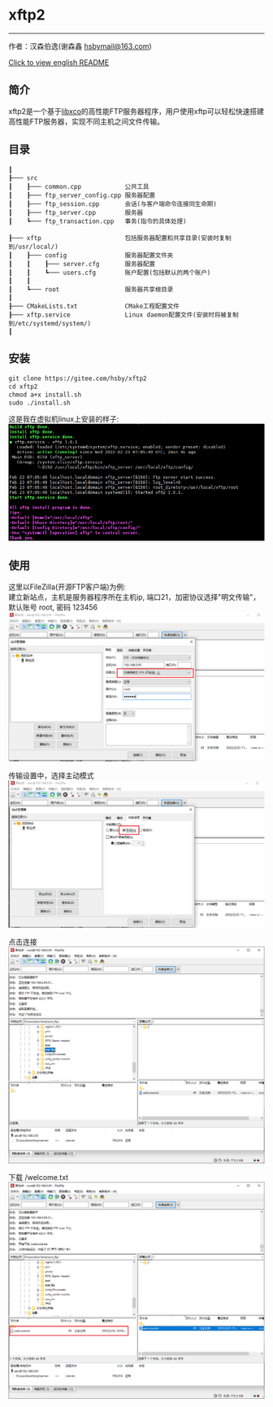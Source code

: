 # xftp2

---
作者：汉森伯逸(谢森鑫 hsbymail@163.com)

[Click to view english README](./README_en.md)

## 简介
xftp2是一个基于[libxco](https://gitee.com/hsby/libxco)的高性能FTP服务器程序，用户使用xftp可以轻松快速搭建高性能FTP服务器，实现不同主机之间文件传输。

## 目录
```
┃
┠─── src                        
┃    ┠─── common.cpp            公共工具
┃    ┠─── ftp_server_config.cpp 服务器配置
┃    ┠─── ftp_session.cpp       会话(与客户端命令连接同生命期)
┃    ┠─── ftp_server.cpp        服务器
┃    ┗─── ftp_transaction.cpp   事务(指令的具体处理)

┠─── xftp                       包括服务器配置和共享目录(安装时复制到/usr/local/)
┃    ┠─── config                服务器配置文件夹
┃    ┃    ┠─── server.cfg       服务器配置
┃    ┃    ┗─── users.cfg        账户配置(包括默认的两个账户)
┃    ┃    
┃    ┗─── root                  服务器共享根目录
┃
┠─── CMakeLists.txt             CMake工程配置文件
┠─── xftp.service               Linux daemon配置文件(安装时将被复制到/etc/systemd/system/)
┃
```

## 安装
```
git clone https://gitee.com/hsby/xftp2
cd xftp2
chmod a+x install.sh
sudo ./install.sh
```
这是我在虚拟机linux上安装的样子:
![image-20220312101537066](https://raw.githubusercontent.com/hsbyhub/ximg/main/202203121015105.png)

## 使用

这里以FileZilla(开源FTP客户端)为例:  
建立新站点，主机是服务器程序所在主机ip,  端口21，加密协议选择"明文传输"， 默认账号 root, 密码 123456
![image-20220312103515984](https://raw.githubusercontent.com/hsbyhub/ximg/main/202203121035050.png)

传输设置中，选择主动模式
![image-20220312103537784](https://raw.githubusercontent.com/hsbyhub/ximg/main/202203121035836.png)

点击连接
![image-20220312103600694](https://raw.githubusercontent.com/hsbyhub/ximg/main/202203121036762.png)

下载 /welcome.txt
![image-20220312103636355](https://raw.githubusercontent.com/hsbyhub/ximg/main/202203121037782.png)

